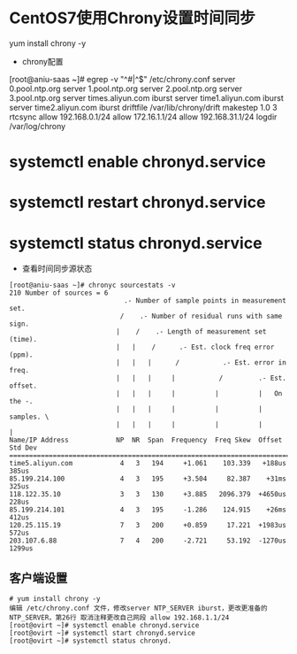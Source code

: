 # CentOS7使用Chrony设置时间同步

yum install chrony -y

- chrony配置

[root@aniu-saas ~]# egrep -v "^#|^$" /etc/chrony.conf 
server 0.pool.ntp.org
server 1.pool.ntp.org
server 2.pool.ntp.org
server 3.pool.ntp.org
server times.aliyun.com iburst
server time1.aliyun.com iburst
server time2.aliyun.com iburst
driftfile /var/lib/chrony/drift
makestep 1.0 3
rtcsync
allow 192.168.0.1/24
allow 172.16.1.1/24
allow 192.168.31.1/24
logdir /var/log/chrony


# systemctl enable chronyd.service
# systemctl restart chronyd.service
# systemctl status chronyd.service

- 查看时间同步源状态

```
[root@aniu-saas ~]# chronyc sourcestats -v
210 Number of sources = 6
                             .- Number of sample points in measurement set.
                            /    .- Number of residual runs with same sign.
                           |    /    .- Length of measurement set (time).
                           |   |    /      .- Est. clock freq error (ppm).
                           |   |   |      /           .- Est. error in freq.
                           |   |   |     |           /         .- Est. offset.
                           |   |   |     |          |          |   On the -.
                           |   |   |     |          |          |   samples. \
                           |   |   |     |          |          |             |
Name/IP Address            NP  NR  Span  Frequency  Freq Skew  Offset  Std Dev
==============================================================================
time5.aliyun.com            4   3   194     +1.061    103.339   +188us   385us
85.199.214.100              4   3   195     +3.504     82.387    +31ms   325us
118.122.35.10               3   3   130     +3.885   2096.379  +4650us   228us
85.199.214.101              4   3   195     -1.286    124.915    +26ms   412us
120.25.115.19               7   3   200     +0.859     17.221  +1983us   572us
203.107.6.88                7   4   200     -2.721     53.192  -1270us  1299us
```


## 客户端设置

```
# yum install chrony -y
编辑 /etc/chrony.conf 文件，修改server NTP_SERVER iburst，更改更准备的NTP_SERVER，第26行 取消注释更改自己网段 allow 192.168.1.1/24
[root@ovirt ~]# systemctl enable chronyd.service
[root@ovirt ~]# systemctl start chronyd.service
[root@ovirt ~]# systemctl status chronyd.
```